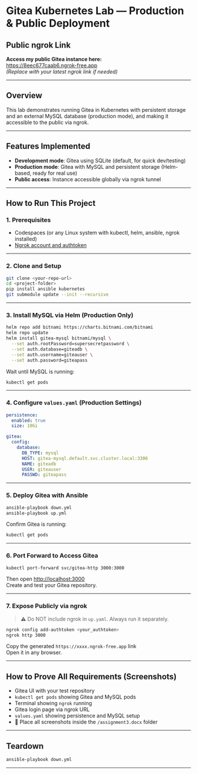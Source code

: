 # Gitea Kubernetes Lab — Production & Public Deployment

## Public ngrok Link  
**Access my public Gitea instance here:**  
https://8eec677caab6.ngrok-free.app  
*(Replace with your latest ngrok link if needed)*

---

## Overview  
This lab demonstrates running Gitea in Kubernetes with persistent storage and an external MySQL database (production mode), and making it accessible to the public via ngrok.

---

## Features Implemented

- **Development mode**: Gitea using SQLite (default, for quick dev/testing)  
- **Production mode**: Gitea with MySQL and persistent storage (Helm-based, ready for real use)  
- **Public access**: Instance accessible globally via ngrok tunnel

---

## How to Run This Project

### 1. Prerequisites

- Codespaces (or any Linux system with kubectl, helm, ansible, ngrok installed)  
- [Ngrok account and authtoken](https://dashboard.ngrok.com/get-started/your-authtoken)

---

### 2. Clone and Setup

```bash
git clone <your-repo-url>
cd <project-folder>
pip install ansible kubernetes
git submodule update --init --recursive
```

---

### 3. Install MySQL via Helm (Production Only)

```bash
helm repo add bitnami https://charts.bitnami.com/bitnami
helm repo update
helm install gitea-mysql bitnami/mysql \
  --set auth.rootPassword=supersecretpassword \
  --set auth.database=giteadb \
  --set auth.username=giteauser \
  --set auth.password=giteapass
```

Wait until MySQL is running:

```bash
kubectl get pods
```

---

### 4. Configure `values.yaml` (Production Settings)

```yaml
persistence:
  enabled: true
  size: 10Gi

gitea:
  config:
    database:
      DB_TYPE: mysql
      HOST: gitea-mysql.default.svc.cluster.local:3306
      NAME: giteadb
      USER: giteauser
      PASSWD: giteapass
```

---

### 5. Deploy Gitea with Ansible

```bash
ansible-playbook down.yml
ansible-playbook up.yml
```

Confirm Gitea is running:

```bash
kubectl get pods
```

---

### 6. Port Forward to Access Gitea

```bash
kubectl port-forward svc/gitea-http 3000:3000
```

Then open [http://localhost:3000](http://localhost:3000)  
Create and test your Gitea repository.

---

### 7. Expose Publicly via ngrok

> ⚠️ Do NOT include ngrok in `up.yaml`. Always run it separately.

```bash
ngrok config add-authtoken <your_authtoken>
ngrok http 3000
```

Copy the generated `https://xxxx.ngrok-free.app` link  
Open it in any browser.

---

## How to Prove All Requirements (Screenshots)

- Gitea UI with your test repository  
- `kubectl get pods` showing Gitea and MySQL pods  
- Terminal showing `ngrok` running  
- Gitea login page via ngrok URL  
- `values.yaml` showing persistence and MySQL setup  
- 📂 Place all screenshots inside the `/assignment3.docx` folder

---

## Teardown

```bash
ansible-playbook down.yml
```

---
